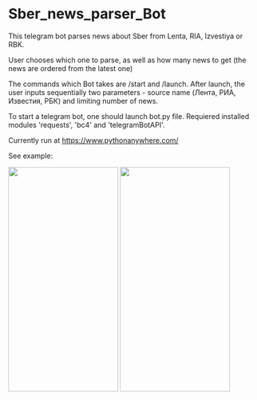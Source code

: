 # Sber_news_parser_Bot
This telegram bot parses news about Sber from Lenta, RIA, Izvestiya or RBK.

User chooses which one to parse, as well as how many news to get (the news are ordered from the latest one)

The commands which Bot takes are /start and /launch. After launch, the user inputs sequentially two parameters - source name (Лента, РИА, Известия, РБК) and limiting number of news.

To start a telegram bot, one should launch bot.py file. Requiered installed modules 'requests', 'bc4' and 'telegramBotAPI'.

Currently run at https://www.pythonanywhere.com/

See example:

<img src="https://user-images.githubusercontent.com/92943842/140562674-5805ba09-1bd3-480f-a393-31545756438a.jpg" width="220" height="450">      <img src="https://user-images.githubusercontent.com/92943842/140562687-90047da8-3166-4c73-8d50-5317e3b9f9dc.jpg" width="220" height="450">
